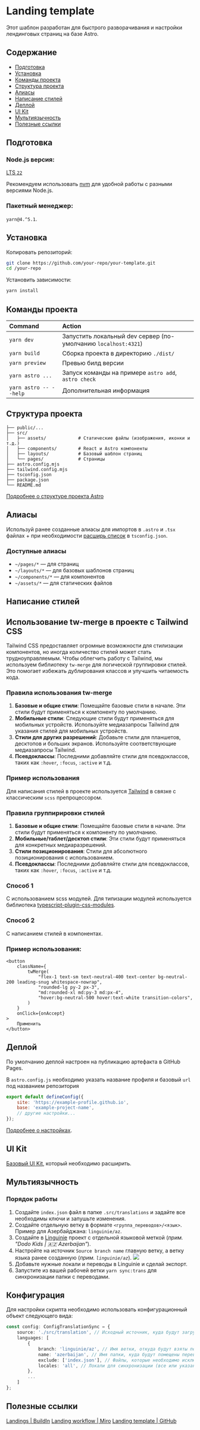# Landing template

Этот шаблон разработан для быстрого разворачивания и настройки лендинговых страниц на базе Astro.

## Содержание

- [Подготовка](#подготовка)
- [Установка](#установка)
- [Команды проекта](#команды-проекта)
- [Структура проекта](#структура-проекта)
- [Алиасы](#алиасы)
- [Написание стилей](#написание-стилей)
- [Деплой](#деплой)
- [UI Kit](#ui-kit)
- [Мультиязычность](#мультиязычность)
- [Полезные ссылки](#полезные-ссылки)

## Подготовка
### Node.js версия:
[LTS `22`](https://nodejs.org/en/about/previous-releases#release-schedule)

Рекомендуем использовать [nvm](https://github.com/nvm-sh/nvm) для удобной работы с разными версиями Node.js.

### Пакетный менеджер:
`yarn@4.^5.1`.
## Установка

Копировать репозиторий:

```bash
git clone https://github.com/your-repo/your-template.git
cd /your-repo
```

Установить зависимости:
```bash
yarn install
```

## Команды проекта

| Command                | Action                                                         |
|:-----------------------|:---------------------------------------------------------------|
| `yarn dev`             | Запустить локальный dev сервер (по-умолчанию `localhost:4321`) |
| `yarn build`           | Сборка проекта в директорию `./dist/`                          |
| `yarn preview`         | Превью билд версии                                             |
| `yarn astro ...`       | Запуск команды на примере `astro add`, `astro check`           |
| `yarn astro -- --help` | Дополнительная информация                                      |


## Структура проекта

```
├── public/...
├── src/
│   ├── assets/            # Статические файлы (изображения, иконки и т.д.)
│   ├── components/        # React и Astro компоненты
│   ├── layouts/           # Базовый шаблон страниц
│   └── pages/             # Страницы
├── astro.config.mjs
├── tailwind.config.mjs
├── tsconfig.json
├── package.json
└── README.md
```

[Подробнее о структуре проекта Astro](https://docs.astro.build/en/basics/project-structure/)

## Алиасы
Используй ранее созданные алиасы для импортов в `.astro` и `.tsx` файлах + при необходимости [расширь список](https://www.typescriptlang.org/tsconfig/#paths) в `tsconfig.json`.

### Доступные алиасы
- `~/pages/*` — для страниц
- `~/layouts/*` — для базовых шаблонов страниц
- `~/components/*` — для компонентов
- `~/assets/*` — для статических файлов

## Написание стилей
## Использование tw-merge в проекте с Tailwind CSS

Tailwind CSS предоставляет огромные возможности для стилизации компонентов, но иногда количество стилей может стать трудноуправляемым. Чтобы облегчить работу с Tailwind, мы используем библиотеку `tw-merge` для логической группировки стилей. Это помогает избежать дублирования классов и улучшить читаемость кода.

### Правила использования tw-merge

1. **Базовые и общие стили**: Помещайте базовые стили в начале. Эти стили будут применяться к компоненту по умолчанию.
2. **Мобильные стили**: Следующие стили будут применяться для мобильных устройств. Используйте медиазапросы Tailwind для указания стилей для мобильных устройств.
3. **Стили для других разрешений**: Добавьте стили для планшетов, десктопов и больших экранов. Используйте соответствующие медиазапросы Tailwind.
4. **Псевдоклассы**: Последними добавляйте стили для псевдоклассов, таких как `:hover`, `:focus`, `:active` и т.д.

### Пример использования
Для написания стилей в проекте используется [Tailwind](https://tailwindcss.com/) в связке с классическим `scss` препроцессором. 

### Правила группирировки стилей

1. **Базовые и общие стили**: Помещайте базовые стили в начале. Эти стили будут применяться к компоненту по умолчанию.
2. **Мобильные/таблет/десктоп стили**: Эти стили будут применяться для конкретных медиаразрешений.
3. **Стили позиционирования**: Стили для абсолютного позиционирования с использованием.
4. **Псевдоклассы**: Последними добавляйте стили для псевдоклассов, таких как `:hover`, `:focus`, `:active` и т.д.

### Способ 1
C использованием scss модулей.
Для типизации модулей используется библиотека [typescript-plugin-css-modules](https://www.npmjs.com/package/typescript-plugin-css-modules).

### Способ 2
С написанием стилей в компонентах.

### Пример использования:
```tsx
<button
    className={
        twMerge(
            "flex-1 text-sm text-neutral-400 text-center bg-neutral-200 leading-snug whitespace-nowrap",
            "rounded-lg py-2 px-3",
            "md:rounded-xl md:py-3 md:px-4",
            "hover:bg-neutral-500 hover:text-white transition-colors",
        )
    }
    onClick={onAccept}
>
    Применить
</button>
```

## Деплой
По умолчанию деплой настроен на публикацию артефакта в GitHub Pages. 

В `astro.config.js` необходимо указать название профиля и базовый `url` под названием репозитория

```js
export default defineConfig({
    site: 'https://example-profile.github.io',
    base: 'example-project-name',
    // другие настройки...    
});
```

[Подробнее о настройках](https://docs.astro.build/en/guides/deploy/github/).

## UI Kit
[Базовый UI Kit](https://www.figma.com/design/V1c5n13I5RCxgbb9jnbCi2/UI-Kit?m=auto&t=GsxSjs5QRBXR762o-6), который необходимо расширить.

## Мультиязычность

### Порядок работы
1. Создайте `index.json` файл в папке `.src/translations` и задайте все необходимы ключи и запушьте изменения.
2. Создайте отдельную ветку в формате `<группа_переводов>/<язык>`.
Пример для Азербайджана: `linguinie/az`.
3. Создайте в [Linguinie](https://linguine.dodois.io) проект с отдельной языковой меткой (_прим. "Dodo Kids | 🇦🇿 Azerbaijan"_).
4. Настройте на источник `Source branch name` главную ветку, а ветку языка ранее созданную (_прим. `linguinie/az`_).
![](docs/images/linguinie-example.png)
5. Добавьте нужные локали и переводы в Linguinie и сделай экспорт.
6. Запустите из вашей рабочей ветки `yarn sync:trans` для синхронизации папки с переводами.


## Конфигурация

Для настройки скрипта необходимо использовать конфигурационный объект следующего вида:

```typescript
const config: ConfigTranslationSync = {
    source: './src/translation', // Исходный источник, куда будут загружаться все переводы
    languages: [
        {
            branch: 'linguinie/az', // Имя ветки, откуда будут взяты переводы
            name: 'azerbaijan', // Имя папки, куда будут помещены переводы
            exclude: ['index.json'], // Файлы, которые необходимо исключить из синхронизации
            locales: 'all', // Локали для синхронизации (все или указанные)
        },
        ...
    ]
};
```

## Полезные ссылки
[Landings | BuildIn](https://buildin.ai/share/7c1ac542-1c26-4732-9123-a96ec05fc5d4?code=J49CED)
[Landing workflow | Miro](https://miro.com/app/board/uXjVP5B9qYo=/)
[Landing template | GitHub](https://github.com/Sinoptik93/landing-template)
